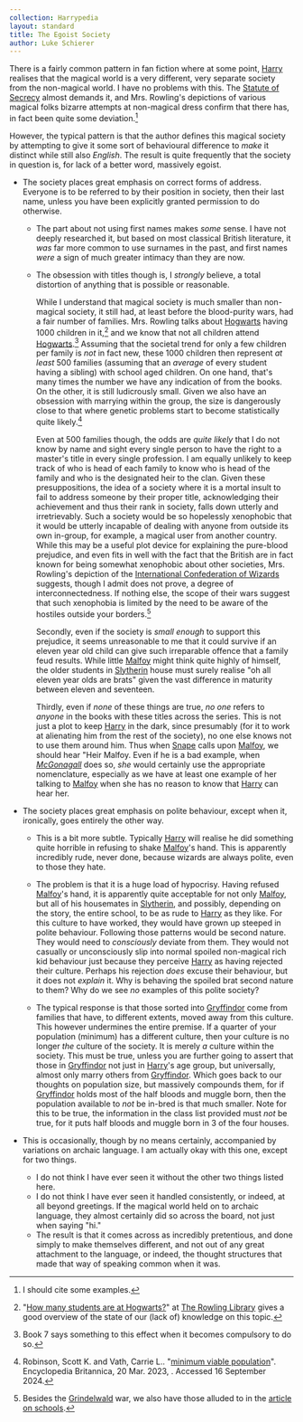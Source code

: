 ```yaml
---
collection: Harrypedia
layout: standard
title: The Egoist Society
author: Luke Schierer
---
```


There is a fairly common pattern in fan fiction where at some point, [Harry] realises that the magical world is a very different, very separate society from the non-magical world. I have no problems with this. The [Statute of Secrecy] almost demands it, and Mrs. Rowling's depictions of various magical folks bizarre attempts at non-magical dress confirm that there has, in fact been quite some deviation.[^240916-2]

However, the typical pattern is that the author defines this magical society by attempting to give it some sort of behavioural difference to _make_ it distinct while still also _English_. The result is quite frequently that the society in question is, for lack of a better word, massively egoist.

- The society places great emphasis on correct forms of address. Everyone is to be referred to by their position in society, then their last name, unless you have been explicitly granted permission to do otherwise.

  - The part about not using first names makes _some_ sense. I have not deeply researched it, but based on most classical British literature, it _was_ far more common to use surnames in the past, and first names _were_ a sign of much greater intimacy than they are now.
  - The obsession with titles though is, I _strongly_ believe, a total distortion of anything that is possible or reasonable.

    While I understand that magical society is much smaller than non-magical society, it still had, at least before the blood-purity wars, had a fair number of families. Mrs. Rowling talks about [Hogwarts] having 1000 children in it,[^240916-3] and we know that not all children attend [Hogwarts].[^240916-4] Assuming that the societal trend for only a few children per family is _not_ in fact new, these 1000 children then represent _at least_ 500 families (assuming that an _average_ of every student having a sibling) with school aged children. On one hand, that's many times the number we have any indication of from the books. On the other, it is still ludicrously small. Given we also have an obsession with marrying within the group, the size is dangerously close to that where genetic problems start to become statistically quite likely.[^240916-5]

    Even at 500 families though, the odds are _quite likely_ that I do not know by name and sight every single person to have the right to a master's title in every single profession. I am equally unlikely to keep track of who is head of each family to know who is head of the family and who is the designated heir to the clan. Given these presuppositions, the idea of a society where it is a mortal insult to fail to address someone by their proper title, acknowledging their achievement and thus their rank in society, falls down utterly and irretrievably. Such a society would be so hopelessly xenophobic that it would be utterly incapable of dealing with anyone from outside its own in-group, for example, a magical user from another country. While this may be a useful plot device for explaining the pure-blood prejudice, and even fits in well with the fact that the British are in fact known for being somewhat xenophobic about other societies, Mrs. Rowling's depiction of the [International Confederation of Wizards] suggests, though I admit does not prove, a degree of interconnectedness. If nothing else, the scope of their wars suggest that such xenophobia is limited by the need to be aware of the hostiles outside your borders.[^240916-6]

    Secondly, even if the society is _small enough_ to support this prejudice, it seems unreasonable to me that it could survive if an eleven year old child can give such irreparable offence that a family feud results. While little [Malfoy] might think quite highly of himself, the older students in [Slytherin] house must surely realise "oh all eleven year olds are brats" given the vast difference in maturity between eleven and seventeen.

    Thirdly, even if _none_ of these things are true, _no one_ refers to _anyone_ in the books with these titles across the series. This is not just a plot to keep [Harry] in the dark, since presumably (for it to work at alienating him from the rest of the society), no one else knows not to use them around him. Thus when [Snape] calls upon [Malfoy], we should hear "Heir Malfoy. Even if he is a bad example, when _[McGonagall]_ does so, _she_ would certainly use the appropriate nomenclature, especially as we have at least one example of her talking to [Malfoy] when she has no reason to know that [Harry] can hear her.

- The society places great emphasis on polite behaviour, except when it, ironically, goes entirely the other way.

  - This is a bit more subtle. Typically [Harry] will realise he did something quite horrible in refusing to shake [Malfoy]'s hand. This is apparently incredibly rude, never done, because wizards are always polite, even to those they hate.

  - The problem is that it is a huge load of hypocrisy. Having refused [Malfoy]'s hand, it is apparently quite acceptable for not only [Malfoy], but all of his housemates in [Slytherin], and possibly, depending on the story, the entire school, to be as rude to [Harry] as they like. For this culture to have worked, they would have grown up steeped in polite behaviour. Following those patterns would be second nature. They would need to _consciously_ deviate from them. They would not casually or unconsciously slip into normal spoiled non-magical rich kid behaviour just because they perceive [Harry] as having rejected their culture. Perhaps his rejection _does_ excuse their behaviour, but it does not _explain_ it. Why is behaving the spoiled brat second nature to them? Why do we see _no_ examples of this polite society?

  - The typical response is that those sorted into [Gryffindor] come from families that have, to different extents, moved away from this culture. This however undermines the entire premise. If a quarter of your population (minimum) has a different culture, then your culture is no longer _the_ culture of the society. It is merely _a_ culture within the society. This must be true, unless you are further going to assert that those in [Gryffindor] not just in [Harry]'s age group, but universally, almost only marry others from [Gryffindor]. Which goes back to our thoughts on population size, but massively compounds them, for if [Gryffindor] holds most of the half bloods and muggle born, then the population available to _not_ be in-bred is that much smaller. Note for this to be true, the information in the class list provided must _not_ be true, for it puts half bloods and muggle born in 3 of the four houses.

- This is occasionally, though by no means certainly, accompanied by variations on archaic language. I am actually okay with this one, except for two things.
  - I do not think I have ever seen it without the other two things listed here.
  - I do not think I have ever seen it handled consistently, or indeed, at all beyond greetings. If the magical world held on to archaic language, they almost certainly did so across the board, not just when saying "hi."
  - The result is that it comes across as incredibly pretentious, and done simply to make themselves different, and not out of any great attachment to the language, or indeed, the thought structures that made that way of speaking common when it was.

[Gryffindor]: /Harrypedia/hogwarts/gryffindor/
[McGonagall]: /Harrypedia/people/mcgonagall/minerva/
[Snape]: /Harrypedia/people/Snape/Severus/
[Grindelwald]: /Harrypedia/people/grindelwald/gellert/
[Slytherin]: /Harrypedia/hogwarts/slytherin/
[Malfoy]: /Harrypedia/people/malfoy/draco_lucius/
[International Confederation of Wizards]: /Harrypedia/culture/international_confederation_of_wizards/
[Hogwarts]: /Harrypedia/hogwarts/
[Statute of Secrecy]: /Harrypedia/culture/international_statute_of_secrecy/
[Harry]: </Harrypedia/people/Potter/Harry James/>

[^240916-2]: I should cite some examples.

[^240916-3]: "[How many students are at Hogwarts?]" at [The Rowling Library] gives a good overview of the state of our (lack of) knowledge on this topic.

[^240916-4]: Book 7 says something to this effect when it becomes compulsory to do so.

[^240916-5]: Robinson, Scott K. and Vath, Carrie L.. "[minimum viable population](https://www.britannica.com/science/minimum-viable-population)". Encyclopedia Britannica, 20 Mar. 2023, . Accessed 16 September 2024.

[^240916-6]: Besides the [Grindelwald] war, we also have those alluded to in the [article on schools].

[article on schools]: https://www.rowlingindex.org/work/pmws/
[How many students are at Hogwarts?]: https://www.therowlinglibrary.com/2016/11/06/how-many-students-are-at-hogwarts/
[The Rowling Library]: https://www.therowlinglibrary.com/
